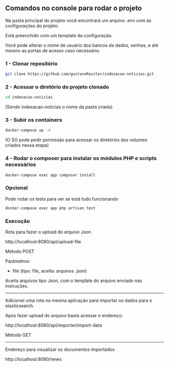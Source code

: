 ## Comandos no console para rodar o projeto

Na pasta principal do projeto você encontrará um arquivo .env com as configurações do projeto.

Está preenchido com um template da configuração.

Você pode alterar o nome de usuário dos bancos de dados, senhas, e até mesmo as portas de acesso caso necessário.

### 1 - Clonar repositório
```bash
git clone https://github.com/gustavoRossler/indexacao-noticias.git
```

### 2 - Acessar o diretório do projeto clonado
```bash
cd indexacao-noticias
```
(Sendo indexacao-noticias o nome da pasta criada)

### 3 - Subir os containers 
```bash
docker-compose up -d
```
(O SO pode pedir permissão para acessar os diretórios dos volumes criados nessa etapa)

### 4 - Rodar o composer para instalar os módulos PHP e scripts necessários
```bash
docker-compose exec app composer install
```

### Opcional
Pode rodar os tests para ver se está tudo funcionando
```bash
docker-compose exec app php artisan test
```

### Execução

Rota para fazer o upload do arquivo Json

http://localhost:8080/api/upload-file

Método POST

Parâmetros:
- file (tipo: file, aceita: arquivos .json)

Aceita arquivos tipo Json, com o template do arquivo enviado nas instruções.


----------------------------------------------------------------------------


Adicionei uma rota na mesma aplicação para importar os dados para o elasticsearch.

Após fazer upload do arquivo basta acessar o endereço:

http://localhost:8080/api/importer/import-data

Método GET


----------------------------------------------------------------------------

Endereço para visualizar os documentos importados

http://localhost:8080/news
